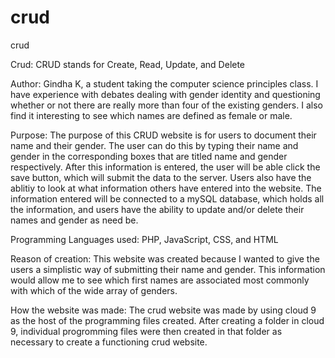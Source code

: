 # crud
crud

Crud:
  CRUD stands for Create, Read, Update, and Delete

Author:
  Gindha K, a student taking the computer science principles class. I have experience with debates dealing with gender identity and questioning whether or not there are really more than four of the existing genders. I also find it interesting to see which names are defined as female or male. 
  
Purpose:
  The purpose of this CRUD website is for users to document their name and their gender. The user can do this by typing their name and gender in the corresponding boxes that are titled name and gender respectively. After this information is entered, the user will be able click the save button, which will submit the data to the server. Users also have the ablitiy to look at what information others have entered into the website. The information entered will be connected to a mySQL database, which  holds all the information, and users have the ability to update and/or delete their names and gender as need be.
  
Programming Languages used:
  PHP, JavaScript, CSS, and HTML

Reason of creation:
  This website was created because I wanted to give the users a simplistic way of submitting their name and gender. This information would allow me to see which first names are associated most commonly with which of the wide array of genders.
  
How the website was made:
  The crud website was made by using cloud 9 as the host of the programming files created. After creating a folder in cloud 9, individual progromming files were then created in that folder as necessary to create a functioning crud website.
